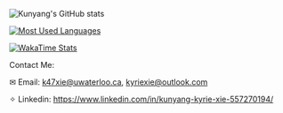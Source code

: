 <img align="left">![Kunyang's GitHub stats](https://github-readme-stats.vercel.app/api?username=Kyxie&count_private=true&show_icons=true&hide=contribs)

<img align="left">[![Most Used Languages](https://github-readme-stats.vercel.app/api/top-langs/?username=Kyxie&hide=VHDL,Assembly,Makefile,Coq,SystemVerilog,CMake,Pascal,Objective-C&layout=compact)](https://github.com/anuraghazra/github-readme-stats)

[![WakaTime Stats](https://github-readme-stats.vercel.app/api/top-langs/?username=Kyxie)](https://github.com/anuraghazra/github-readme-stats)

Contact Me:

✉ Email: k47xie@uwaterloo.ca, kyriexie@outlook.com

✧ Linkedin: https://www.linkedin.com/in/kunyang-kyrie-xie-557270194/
